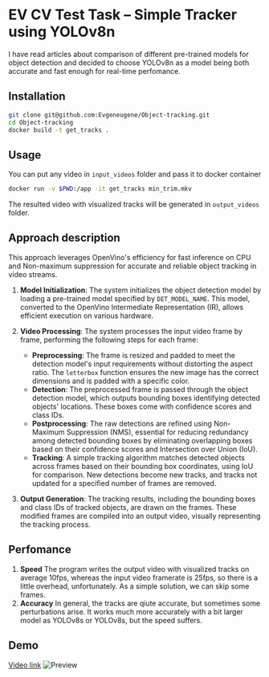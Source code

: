 # EV CV Test Task – Simple Tracker using YOLOv8n

I have read articles about comparison of different pre-trained models for object detection and decided to choose YOLOv8n as a model being both accurate and fast enough for real-time perfomance.

## Installation
```bash
git clone git@github.com:Evgeneugene/Object-tracking.git
cd Object-tracking
docker build -t get_tracks . 
```
## Usage
You can put any video in `input_videos` folder and pass it to docker container
```bash
docker run -v $PWD:/app -it get_tracks min_trim.mkv 
``` 
The resulted video with visualized tracks will be generated in `output_videos` folder.

## Approach description

This approach leverages OpenVino's efficiency for fast inference on CPU and Non-maximum suppression for accurate and reliable object tracking in video streams.

1. **Model Initialization**: The system initializes the object detection model by loading a pre-trained model specified by `DET_MODEL_NAME`. This model, converted to the OpenVino Intermediate Representation (IR), allows efficient execution on various hardware.

2. **Video Processing**: The system processes the input video frame by frame, performing the following steps for each frame:
    - **Preprocessing**: The frame is resized and padded to meet the detection model's input requirements without distorting the aspect ratio. The `letterbox` function ensures the new image has the correct dimensions and is padded with a specific color.
    - **Detection**: The preprocessed frame is passed through the object detection model, which outputs bounding boxes identifying detected objects' locations. These boxes come with confidence scores and class IDs.
    - **Postprocessing**: The raw detections are refined using Non-Maximum Suppression (NMS), essential for reducing redundancy among detected bounding boxes by eliminating overlapping boxes based on their confidence scores and Intersection over Union (IoU).
    - **Tracking**: A simple tracking algorithm matches detected objects across frames based on their bounding box coordinates, using IoU for comparison. New detections become new tracks, and tracks not updated for a specified number of frames are removed.

3. **Output Generation**: The tracking results, including the bounding boxes and class IDs of tracked objects, are drawn on the frames. These modified frames are compiled into an output video, visually representing the tracking process.

## Perfomance

1. **Speed** The program writes the output video with visualized tracks on average 10fps, whereas the input video framerate is 25fps, so there is a little overhead, unfortunately. As a simple solution, we can skip some frames.
2. **Accuracy** In general, the tracks are qiute accurate, but sometimes some perturbations arise. It works much more accurately with a bit larger model as YOLOv8s or YOLOv8s, but the speed suffers.

## Demo

[Video link](https://youtu.be/zjbV-xx7T8g)
![Preview](img_demo/photo.png)

